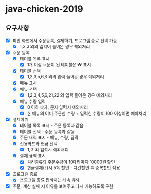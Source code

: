 # java-chicken-2019

## 요구사항

+ [x] 메인 화면에서 주문등록, 결제하기, 프로그램 종료 선택 가능
    + [x] 1,2,3 외의 입력이 들어온 경우 예외처리
+ [x] 주문 등록
    + [x] 테이블 목록 표시
        + [x] 1개 이상 주문이 된 테이블은 ₩ 표시
    + [x] 테이블 선택
        + [x] 1,2,3,5,6,8 외의 입력 들어온 경우 예외처리
    + [x] 메뉴 표시
    + [x] 메뉴 선택
        + [x] 1,2,3,4,5,6,21,22 외 입력 들어온 경우 예외처리
    + [x] 메뉴 수량 입력
        + [x] 0 이하 숫자, 문자 입력시 예외처리
        + [x] 한 메뉴의 이미 주문한 수량 + 입력한 수량이 100 이상이면 예외처리
+ [x] 결제하기
    + [x] 테이블 목록 표시 - 주문 등록과 같음
    + [x] 테이블 선택 - 주문 등록과 같음
    + [x] 주문 내역 표시 - 메뉴, 수량, 금액
    + [x] 신용카드와 현금 선택
        + [x] 1, 2 외 입력시 예외처리
    + [x] 결제 금액 표시
        + [x] 치킨종류의 주문수량이 10마리마다 10000원 할인 
        + [x] 현금결제(2)시 5% 할인 - 치킨할인 후 중복할인 적용
+ [x] 프로그램 종료
    + [x] 프로그램 종료 전까지는 계속 유지
+ [x] 주문, 계산 실패 시 이유를 보여주고 다시 가능하도록 구현